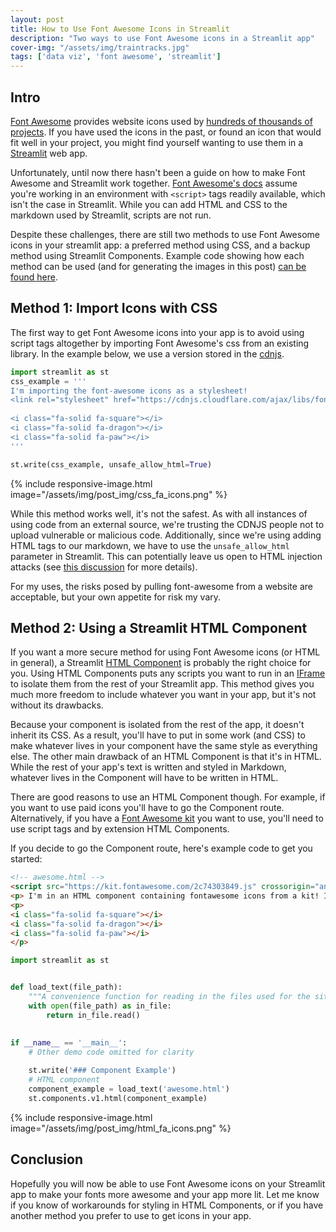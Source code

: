 ```yaml
---
layout: post
title: How to Use Font Awesome Icons in Streamlit
description: "Two ways to use Font Awesome icons in a Streamlit app"
cover-img: "/assets/img/traintracks.jpg"
tags: ['data viz', 'font awesome', 'streamlit']
---
```

## Intro

[Font Awesome](https://fontawesome.com/) provides website icons used by [hundreds of thousands of projects](https://github.com/FortAwesome/Font-Awesome/network/dependents?package_id=UGFja2FnZS00Njc2MTc0NTU%3D). 
If you have used the icons in the past, or found an icon that would fit well in your project, you might find yourself wanting to use them in a [Streamlit](https://streamlit.io/) web app.

Unfortunately, until now there hasn't been a guide on how to make Font Awesome and Streamlit work together.
[Font Awesome's docs](https://fontawesome.com/docs/web/setup/get-started) assume you're working in an environment with `<script>` tags readily available, which isn't the case in Streamlit.
While you can add HTML and CSS to the markdown used by Streamlit, scripts are not run.

Despite these challenges, there are still two methods to use Font Awesome icons in your streamlit app: a preferred method using CSS, and a backup method using Streamlit Components.
Example code showing how each method can be used (and for generating the images in this post) [can be found here](https://github.com/ben-heil/streamlit_awesome).

## Method 1: Import Icons with CSS
The first way to get Font Awesome icons into your app is to avoid using script tags altogether by importing Font Awesome's css from an existing library.
In the example below, we use a version stored in the [cdnjs](https://cdnjs.com/).
``` python
import streamlit as st
css_example = '''
I'm importing the font-awesome icons as a stylesheet!                                                                                                                                                       
<link rel="stylesheet" href="https://cdnjs.cloudflare.com/ajax/libs/font-awesome/6.0.0/css/all.min.css">                                                                                                    
                                                                                                                                                                                                            
<i class="fa-solid fa-square"></i>                                                                                                                                                                          
<i class="fa-solid fa-dragon"></i>                                                                                                                                                                          
<i class="fa-solid fa-paw"></i> 
'''

st.write(css_example, unsafe_allow_html=True)
```
<!-- empty paragraph to keep the image and code from crowing each other -->
<p></p>
{% include responsive-image.html image="/assets/img/post_img/css_fa_icons.png" %}

While this method works well, it's not the safest.
As with all instances of using code from an external source, we're trusting the CDNJS people not to upload vulnerable or malicious code.
Additionally, since we're using adding HTML tags to our markdown, we have to use the `unsafe_allow_html` parameter in Streamlit.
This can potentially leave us open to HTML injection attacks (see [this discussion](https://discuss.streamlit.io/t/why-is-using-html-unsafe/4863/4) for more details).

For my uses, the risks posed by pulling font-awesome from a website are acceptable, but your own appetite for risk my vary.

<a id='component'></a>
## Method 2: Using a Streamlit HTML Component
If you want a more secure method for using Font Awesome icons (or HTML in general), a Streamlit [HTML Component](https://docs.streamlit.io/1.6.0/library/components/components-api) is probably the right choice for you.
Using HTML Components puts any scripts you want to run in an [IFrame](https://www.verygoodsecurity.com/blog/posts/iframes-as-a-security-feature) to isolate them from the rest of your Streamlit app.
This method gives you much more freedom to include whatever you want in your app, but it's not without its drawbacks.

Because your component is isolated from the rest of the app, it doesn't inherit its CSS.
As a result, you'll have to put in some work (and CSS) to make whatever lives in your component have the same style as everything else.
The other main drawback of an HTML Component is that it's in HTML.
While the rest of your app's text is written and styled in Markdown, whatever lives in the Component will have to be written in HTML.

There are good reasons to use an HTML Component though. 
For example, if you want to use paid icons you'll have to go the Component route.
Alternatively, if you have a [Font Awesome kit](https://fontawesome.com/docs/web/setup/use-kit) you want to use, you'll need to use script tags and by extension HTML Components.

If you decide to go the Component route, here's example code to get you started:

``` html
<!-- awesome.html -->
<script src="https://kit.fontawesome.com/2c74303849.js" crossorigin="anonymous"></script>
<p> I'm in an HTML component containing fontawesome icons from a kit! I don't inherit CSS automatically!</p>
<p>
<i class="fa-solid fa-square"></i>
<i class="fa-solid fa-dragon"></i>
<i class="fa-solid fa-paw"></i>
</p>
```

``` python
import streamlit as st


def load_text(file_path):
    """A convenience function for reading in the files used for the site's text"""
    with open(file_path) as in_file:
        return in_file.read()
                                                                                
                                                                                
if __name__ == '__main__':                                                      
    # Other demo code omitted for clarity

    st.write('### Component Example')
    # HTML component
    component_example = load_text('awesome.html')
    st.components.v1.html(component_example)
```
<!-- empty paragraph to keep the image and code from crowing each other -->
<p></p>
{% include responsive-image.html image="/assets/img/post_img/html_fa_icons.png" %}

## Conclusion
Hopefully you will now be able to use Font Awesome icons on your Streamlit app to make your fonts more awesome and your app more lit.
Let me know if you know of workarounds for styling in HTML Components, or if you have another method you prefer to use to get icons in your app.
